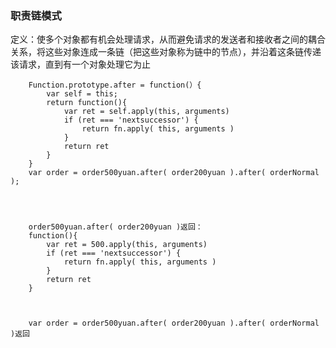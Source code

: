 ### 职责链模式
定义：使多个对象都有机会处理请求，从而避免请求的发送者和接收者之间的耦合关系，将这些对象连成一条链（把这些对象称为链中的节点），并沿着这条链传递该请求，直到有一个对象处理它为止

        Function.prototype.after = function(）{
            var self = this;
            return function(){
                var ret = self.apply(this, arguments)
                if (ret === 'nextsuccessor') {
                    return fn.apply( this, arguments )
                }
                return ret
            }
        }
        var order = order500yuan.after( order200yuan ).after( orderNormal );




        order500yuan.after( order200yuan )返回：
        function(){
            var ret = 500.apply(this, arguments)
            if (ret === 'nextsuccessor') {
                return fn.apply( this, arguments )
            }
            return ret
        }



        var order = order500yuan.after( order200yuan ).after( orderNormal )返回
